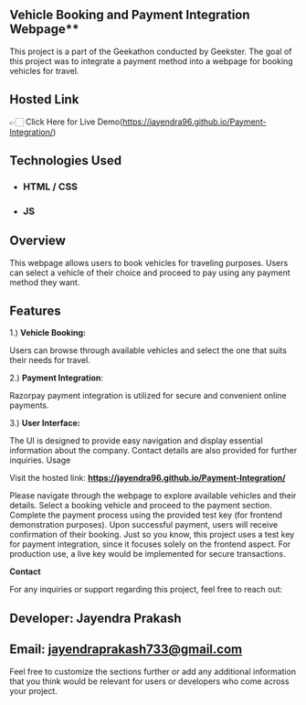 
## Vehicle Booking and Payment Integration Webpage**

This project is a part of the Geekathon conducted by Geekster. The goal of this project was to integrate a payment method into a webpage for booking vehicles for travel.

## Hosted Link

👉🏻 Click Here for Live Demo(https://jayendra96.github.io/Payment-Integration/)

## Technologies Used

 - ### HTML / CSS 
 - ### JS

## Overview
This webpage allows users to book vehicles for traveling purposes. Users can select a vehicle of their choice and proceed to pay using any payment method they want.

## Features
1.)
**Vehicle Booking:**


Users can browse through available vehicles and select the one that suits their needs for travel.

2.) 
**Payment Integration**: 

Razorpay payment integration is utilized for secure and convenient online payments.

3.)
**User Interface:**

The UI is designed to provide easy navigation and display essential information about the company. Contact details are also provided for further inquiries.
Usage

Visit the hosted link: **https://jayendra96.github.io/Payment-Integration/**

Please navigate through the webpage to explore available vehicles and their details.
Select a booking vehicle and proceed to the payment section.
Complete the payment process using the provided test key (for frontend demonstration purposes).
Upon successful payment, users will receive confirmation of their booking.
Just so you know, this project uses a test key for payment integration, since it focuses solely on the frontend aspect. For production use, a live key would be implemented for secure transactions.


**Contact**

For any inquiries or support regarding this project, feel free to reach out:


## Developer: Jayendra Prakash

## Email: jayendraprakash733@gmail.com

 Feel free to customize the sections further or add any additional information that you think would be relevant for users or developers who come across your project.

